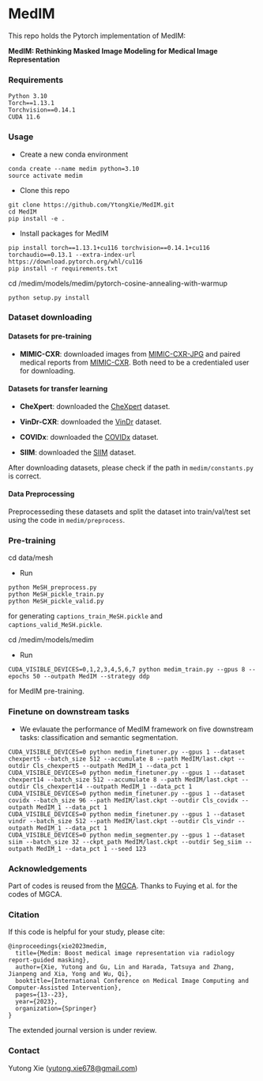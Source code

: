 # MedIM
This repo holds the Pytorch implementation of MedIM:<br />

**MedIM: Rethinking Masked Image Modeling for Medical Image Representation** 


### Requirements 
```
Python 3.10
Torch==1.13.1
Torchvision==0.14.1
CUDA 11.6
```
### Usage
* Create a new conda environment 
```
conda create --name medim python=3.10
source activate medim
```
* Clone this repo
```
git clone https://github.com/YtongXie/MedIM.git
cd MedIM
pip install -e .
```

* Install packages for MedIM
```
pip install torch==1.13.1+cu116 torchvision==0.14.1+cu116 torchaudio==0.13.1 --extra-index-url https://download.pytorch.org/whl/cu116
pip install -r requirements.txt
```

cd /medim/models/medim/pytorch-cosine-annealing-with-warmup
```
python setup.py install
```


### Dataset downloading

#### Datasets for pre-training
- **MIMIC-CXR**: downloaded images from [MIMIC-CXR-JPG](https://physionet.org/content/mimic-cxr-jpg/2.0.0/) and paired medical reports from [MIMIC-CXR](https://physionet.org/content/mimic-cxr/2.0.0/mimic-cxr-reports.zip). Both need to be a credentialed user for downloading.

#### Datasets for transfer learning
- **CheXpert**: downloaded the [CheXpert](https://stanfordmlgroup.github.io/competitions/chexpert/) dataset.

- **VinDr-CXR**: downloaded the [VinDr](https://vindr.ai/datasets/cxr) dataset. 

- **COVIDx**: downloaded the [COVIDx](https://www.kaggle.com/datasets/andyczhao/covidx-cxr2) dataset.

- **SIIM**: downloaded the [SIIM](https://www.kaggle.com/competitions/siim-acr-pneumothorax-segmentation/data) dataset.

After downloading datasets, please check if the path in `medim/constants.py` is correct.

#### Data Preprocessing
Preprocesseding these datasets and split the dataset into train/val/test set using the code in `medim/preprocess`.



### Pre-training

cd data/mesh
* Run
```
python MeSH_preprocess.py
python MeSH_pickle_train.py
python MeSH_pickle_valid.py

```
for generating `captions_train_MeSH.pickle` and `captions_valid_MeSH.pickle`.

cd /medim/models/medim
* Run
```
CUDA_VISIBLE_DEVICES=0,1,2,3,4,5,6,7 python medim_train.py --gpus 8 --epochs 50 --outpath MedIM --strategy ddp
```
for MedIM pre-training.



### Finetune on downstream tasks
* We evlauate the performance of MedIM framework on five downstream tasks: classification and semantic segmentation.
```
CUDA_VISIBLE_DEVICES=0 python medim_finetuner.py --gpus 1 --dataset chexpert5 --batch_size 512 --accumulate 8 --path MedIM/last.ckpt --outdir Cls_chexpert5 --outpath MedIM_1 --data_pct 1
CUDA_VISIBLE_DEVICES=0 python medim_finetuner.py --gpus 1 --dataset chexpert14 --batch_size 512 --accumulate 8 --path MedIM/last.ckpt --outdir Cls_chexpert14 --outpath MedIM_1 --data_pct 1
CUDA_VISIBLE_DEVICES=0 python medim_finetuner.py --gpus 1 --dataset covidx --batch_size 96 --path MedIM/last.ckpt --outdir Cls_covidx --outpath MedIM_1 --data_pct 1
CUDA_VISIBLE_DEVICES=0 python medim_finetuner.py --gpus 1 --dataset vindr --batch_size 512 --path MedIM/last.ckpt --outdir Cls_vindr --outpath MedIM_1 --data_pct 1
CUDA_VISIBLE_DEVICES=0 python medim_segmenter.py --gpus 1 --dataset siim --batch_size 32 --ckpt_path MedIM/last.ckpt --outdir Seg_siim --outpath MedIM_1 --data_pct 1 --seed 123
```


### Acknowledgements
Part of codes is reused from the [MGCA](https://github.com/HKU-MedAI/MGCA). Thanks to Fuying et al. for the codes of MGCA.

### Citation
If this code is helpful for your study, please cite:

```
@inproceedings{xie2023medim,
  title={Medim: Boost medical image representation via radiology report-guided masking},
  author={Xie, Yutong and Gu, Lin and Harada, Tatsuya and Zhang, Jianpeng and Xia, Yong and Wu, Qi},
  booktitle={International Conference on Medical Image Computing and Computer-Assisted Intervention},
  pages={13--23},
  year={2023},
  organization={Springer}
}
```
The extended journal version is under review.

### Contact
Yutong Xie (yutong.xie678@gmail.com)
